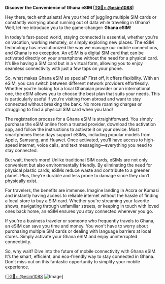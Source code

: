 **Discover the Convenience of Ghana eSIM [[TG💪+ @esim1088](https://t.me/s/esim1088)]**

Hey there, tech enthusiasts! Are you tired of juggling multiple SIM cards or constantly worrying about running out of data while traveling in Ghana? Well, let me introduce you to the game-changer: **Ghana eSIM**! 

In today's fast-paced world, staying connected is essential, whether you're on vacation, working remotely, or simply exploring new places. The eSIM technology has revolutionized the way we manage our mobile connections, and Ghana is no exception. An eSIM is a digital SIM card that can be activated directly on your smartphone without the need for a physical card. It’s like having a SIM card but in a virtual form, allowing you to enjoy seamless connectivity with just a few taps on your phone.

So, what makes Ghana eSIM so special? First off, it offers flexibility. With an eSIM, you can switch between different network providers effortlessly. Whether you’re looking for a local Ghanaian provider or an international one, the eSIM allows you to choose the best plan that suits your needs. This is particularly useful if you're visiting from abroad and want to stay connected without breaking the bank. No more roaming charges or struggling to find a physical SIM card when you land!

The registration process for a Ghana eSIM is straightforward. You simply purchase the eSIM online from a trusted provider, download the activation app, and follow the instructions to activate it on your device. Most smartphones these days support eSIMs, including popular models from Apple, Samsung, and Huawei. Once activated, you’ll have access to high-speed internet, voice calls, and text messaging—everything you need to stay connected.

But wait, there’s more! Unlike traditional SIM cards, eSIMs are not only convenient but also environmentally friendly. By eliminating the need for physical plastic cards, eSIMs reduce waste and contribute to a greener planet. Plus, they’re durable and less prone to damage since they don’t physically exist. 

For travelers, the benefits are immense. Imagine landing in Accra or Kumasi and instantly having access to reliable internet without the hassle of finding a local store to buy a SIM card. Whether you're streaming your favorite shows, navigating through unfamiliar streets, or keeping in touch with loved ones back home, an eSIM ensures you stay connected wherever you go.

If you're a business traveler or someone who frequently travels to Ghana, an eSIM can save you time and money. You won't have to worry about purchasing multiple SIM cards or dealing with language barriers at local stores. Simply activate your Ghana eSIM and enjoy uninterrupted connectivity.

So, why wait? Dive into the future of mobile connectivity with Ghana eSIM. It’s the smart, efficient, and eco-friendly way to stay connected in Ghana. Don’t miss out on this fantastic opportunity to simplify your mobile experience. 

[[TG💪+ @esim1088](https://t.me/s/esim1088) ![Image](https://i.postimg.cc/Y0z9fWf4/image.png)]